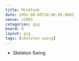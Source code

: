```yaml
---
title: Mindfunk
date: 1991-08-09T18:00:00.000Z
venue: v2093
categories: gig
board: 8
layout: gig
tags: [skeleton swing]
---
```

+ Skeleton Swing
